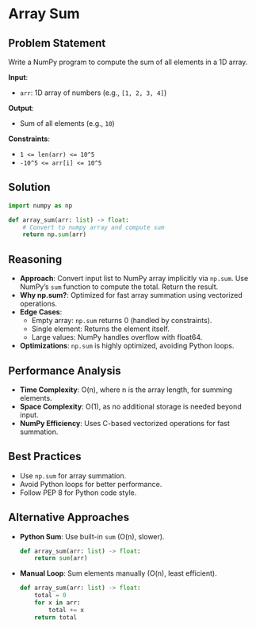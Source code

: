 # Array Sum

## Problem Statement
Write a NumPy program to compute the sum of all elements in a 1D array.

**Input**:
- `arr`: 1D array of numbers (e.g., `[1, 2, 3, 4]`)

**Output**:
- Sum of all elements (e.g., `10`)

**Constraints**:
- `1 <= len(arr) <= 10^5`
- `-10^5 <= arr[i] <= 10^5`

## Solution
```python
import numpy as np

def array_sum(arr: list) -> float:
    # Convert to numpy array and compute sum
    return np.sum(arr)
```

## Reasoning
- **Approach**: Convert input list to NumPy array implicitly via `np.sum`. Use NumPy’s `sum` function to compute the total. Return the result.
- **Why np.sum?**: Optimized for fast array summation using vectorized operations.
- **Edge Cases**:
  - Empty array: `np.sum` returns 0 (handled by constraints).
  - Single element: Returns the element itself.
  - Large values: NumPy handles overflow with float64.
- **Optimizations**: `np.sum` is highly optimized, avoiding Python loops.

## Performance Analysis
- **Time Complexity**: O(n), where n is the array length, for summing elements.
- **Space Complexity**: O(1), as no additional storage is needed beyond input.
- **NumPy Efficiency**: Uses C-based vectorized operations for fast summation.

## Best Practices
- Use `np.sum` for array summation.
- Avoid Python loops for better performance.
- Follow PEP 8 for Python code style.

## Alternative Approaches
- **Python Sum**: Use built-in `sum` (O(n), slower).
  ```python
  def array_sum(arr: list) -> float:
      return sum(arr)
  ```
- **Manual Loop**: Sum elements manually (O(n), least efficient).
  ```python
  def array_sum(arr: list) -> float:
      total = 0
      for x in arr:
          total += x
      return total
  ```